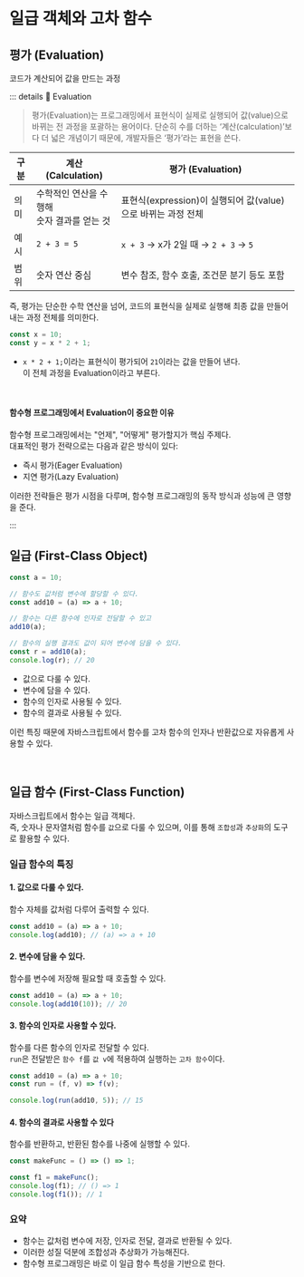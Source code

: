 # 일급 객체와 고차 함수

## 평가 (Evaluation)

코드가 계산되어 값을 만드는 과정

::: details 🧩 Evaluation

> 평가(Evaluation)는 프로그래밍에서 표현식이 실제로 실행되어 값(value)으로 바뀌는 전 과정을 포괄하는 용어이다.
> 단순히 수를 더하는 ‘계산(calculation)’보다 더 넓은 개념이기 때문에, 개발자들은 ‘평가’라는 표현을 쓴다.

| 구분 | 계산 (Calculation)                             | 평가 (Evaluation)                                            |
| ---- | ---------------------------------------------- | ------------------------------------------------------------ |
| 의미 | 수학적인 연산을 수행해 <br>숫자 결과를 얻는 것 | 표현식(expression)이 실행되어 값(value)으로 바뀌는 과정 전체 |
| 예시 | `2 + 3 = 5`                                    | `x + 3` → x가 2일 때 → `2 + 3` → `5`                         |
| 범위 | 숫자 연산 중심                                 | 변수 참조, 함수 호출, 조건문 분기 등도 포함                  |

즉, 평가는 단순한 수학 연산을 넘어, 코드의 표현식을 실제로 실행해 최종 값을 만들어내는 과정 전체를 의미한다.

```js
const x = 10;
const y = x * 2 + 1;
```

- `x * 2 + 1;`이라는 표현식이 평가되어 `21`이라는 값을 만들어 낸다.  
  이 전체 과정을 Evaluation이라고 부른다.

<br>

#### 함수형 프로그래밍에서 Evaluation이 중요한 이유

함수형 프로그래밍에서는 "언제", "어떻게" 평가할지가 핵심 주제다.  
대표적인 평가 전략으로는 다음과 같은 방식이 있다:

- 즉시 평가(Eager Evaluation)
- 지연 평가(Lazy Evaluation)

이러한 전략들은 평가 시점을 다루며, 함수형 프로그래밍의 동작 방식과 성능에 큰 영향을 준다.

:::

## 일급 (First-Class Object)

```js
const a = 10;

// 함수도 값처럼 변수에 할당할 수 있다.
const add10 = (a) => a + 10;

// 함수는 다른 함수에 인자로 전달할 수 있고
add10(a);

// 함수의 실행 결과도 값이 되어 변수에 담을 수 있다.
const r = add10(a);
console.log(r); // 20
```

- 값으로 다룰 수 있다.
- 변수에 담을 수 있다.
- 함수의 인자로 사용될 수 있다.
- 함수의 결과로 사용될 수 있다.

이런 특징 때문에 자바스크립트에서 함수를 고차 함수의 인자나 반환값으로 자유롭게 사용할 수 있다.

<br>

## 일급 함수 (First-Class Function)

자바스크립트에서 함수는 일급 객체다.  
즉, 숫자나 문자열처럼 함수를 `값`으로 다룰 수 있으며, 이를 통해 `조합성`과 `추상화`의 도구로 활용할 수 있다.

### 일급 함수의 특징

#### 1. 값으로 다룰 수 있다.

함수 자체를 값처럼 다루어 출력할 수 있다.

```js
const add10 = (a) => a + 10;
console.log(add10); // (a) => a + 10
```

#### 2. 변수에 담을 수 있다.

함수를 변수에 저장해 필요할 때 호출할 수 있다.

```js
const add10 = (a) => a + 10;
console.log(add10(10)); // 20
```

#### 3. 함수의 인자로 사용할 수 있다.

함수를 다른 함수의 인자로 전달할 수 있다.  
`run`은 전달받은 `함수 f`를 `값 v`에 적용하여 실행하는 `고차 함수`이다.

```js
const add10 = (a) => a + 10;
const run = (f, v) => f(v);

console.log(run(add10, 5)); // 15
```

#### 4. 함수의 결과로 사용할 수 있다

함수를 반환하고, 반환된 함수를 나중에 실행할 수 있다.

```js
const makeFunc = () => () => 1;

const f1 = makeFunc();
console.log(f1); // () => 1
console.log(f1()); // 1
```

### 요약

- 함수는 값처럼 변수에 저장, 인자로 전달, 결과로 반환될 수 있다.
- 이러한 성질 덕분에 조합성과 추상화가 가능해진다.
- 함수형 프로그래밍은 바로 이 일급 함수 특성을 기반으로 한다.

<br>

<!-- ## 고차 함수 (Higher-Order Functions) -->
